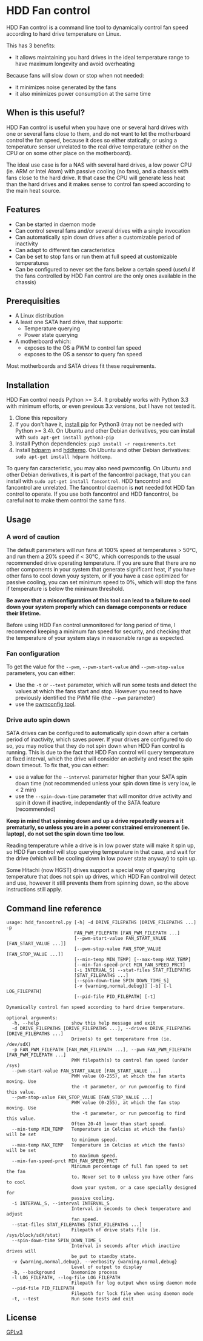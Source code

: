 HDD Fan control
===============

HDD Fan control is a command line tool to dynamically control fan speed according to hard drive temperature on Linux.

This has 3 benefits:

* it allows maintaining you hard drives in the ideal temperature range to have maximum longevity and avoid overheating

Because fans will slow down or stop when not needed:

* it minimizes noise generated by the fans
* it also minimizes power consumption at the same time


## When is this useful?

HDD Fan control is useful when you have one or several hard drives with one or several fans close to them, and do not want to let the motherboard control the fan speed, because it does so either statically, or using a temperature sensor unrelated to the real drive temperature (either on the CPU or on some other place on the motherboard).

The ideal use case is for a NAS with several hard drives, a low power CPU (ie. ARM or Intel Atom) with passive cooling (no fans), and a chassis with fans close to the hard drive. It that case the CPU will generate less heat than the hard drives and it makes sense to control fan speed according to the main heat source.


## Features

* Can be started in daemon mode
* Can control several fans and/or several drives with a single invocation
* Can automatically spin down drives after a customizable period of inactivity
* Can adapt to different fan caracteristics
* Can be set to stop fans or run them at full speed at customizable temperatures
* Can be configured to never set the fans below a certain speed (useful if the fans controlled by HDD Fan control are the only ones available in the chassis)


## Prerequisities

* A Linux distribution
* A least one SATA hard drive, that supports:
    * Temperature querying
    * Power state querying
* A motherboard which:
    * exposes to the OS a PWM to control fan speed
    * exposes to the OS a sensor to query fan speed

Most motherboards and SATA drives fit these requirements.


## Installation

HDD Fan control needs Python >= 3.4. It probably works with Python 3.3 with minimum efforts, or even previous 3.x versions, but I have not tested it.

1. Clone this repository
2. If you don't have it, [install pip](http://www.pip-installer.org/en/latest/installing.html) for Python3 (may not be needed with Python >= 3.4).
On Ubuntu and other Debian derivatives, you can install with `sudo apt-get install python3-pip`
3. Install Python dependencies: `pip3 install -r requirements.txt`
4. Install [hdparm](http://sourceforge.net/projects/hdparm/) and [hddtemp](http://www.guzu.net/linux/hddtemp.php).
On Ubuntu and other Debian derivatives: `sudo apt-get install hdparm hddtemp`.

To query fan caracteristic, you may also need pwmconfig. On Ubuntu and other Debian derivatives, it is part of the fancontrol package, that you can install with `sudo apt-get install fancontrol`. HDD fancontrol and fancontrol are unrelated. The fancontrol daemon is **not** needed fot HDD fan control to operate. If you use both fancontrol and HDD fancontrol, be careful not to make them control the same fans.


## Usage

### A word of caution

The default parameters will run fans at 100% speed at temperatures > 50°C, and run them a 20% speed if < 30°C, which corresponds to the usual recommended drive operating temperature. If you are sure that there are no other components in your system that generate significant heat, if you have other fans to cool down youy system, or if you have a case optimized for passive cooling, you can set minimum speed to 0%, which will stop the fans if temperature is below the minimum threshold.

**Be aware that a misconfiguration of this tool can lead to a failure to cool down your system properly  which can damage components or reduce their lifetime.**

Before using HDD Fan control unmonitored for long  period of time, I recommend keeping a minimum fan speed for security, and checking that the temperature of your system stays in reasonable range as expected.

### Fan configuration

To get the value  for the `--pwm`,  `--pwm-start-value` and `--pwm-stop-value` parameters, you can either:

* Use the `-t` or `--test` parameter, which will run some tests and detect the values at which the fans start and stop. However you need to have previously identified the PWM file (the `--pwm` parameter)
* use the [pwmconfig tool](http://www.lm-sensors.org/wiki/man/pwmconfig).

### Drive auto spin down

SATA drives can be configured to automatically spin down after a certain period of inactivity, which saves power. If your drives are configured to do so, you may notice that they do not spin down when HDD Fan control is running.
This is due to the fact that HDD Fan control will query temperature at fixed interval, which the drive will consider an activity and reset the spin down timeout.
To fix that, you can either:

* use a value for the `--interval` parameter higher than your SATA spin down time (not recommended unless your spin down time is very low, ie < 2 min)
* use the `--spin-down-time` parameter that will monitor drive activity and spin it down if inactive, independantly of the SATA feature (recommended)

**Keep in mind that spinning down and up a drive repeatedly wears a it prematurly, so unless you are in a power constrained environement (ie. laptop), do not set the spin down time too low.**

Reading temperature while a drive is in low power state will make it spin up, so HDD Fan control will stop querying temperature in that case, and wait for the drive (which will be cooling down in low power state anyway) to spin up.

Some Hitachi (now HGST) drives support a special way of querying temperature that does not spin up drives, which HDD Fan control will detect and use, however it still prevents them from spinning down, so the above instructions still apply.


## Command line reference

    usage: hdd_fancontrol.py [-h] -d DRIVE_FILEPATHS [DRIVE_FILEPATHS ...] -p
                             FAN_PWM_FILEPATH [FAN_PWM_FILEPATH ...]
                             [--pwm-start-value FAN_START_VALUE [FAN_START_VALUE ...]]
                             [--pwm-stop-value FAN_STOP_VALUE [FAN_STOP_VALUE ...]]
                             [--min-temp MIN_TEMP] [--max-temp MAX_TEMP]
                             [--min-fan-speed-prct MIN_FAN_SPEED_PRCT]
                             [-i INTERVAL_S] --stat-files STAT_FILEPATHS
                             [STAT_FILEPATHS ...]
                             [--spin-down-time SPIN_DOWN_TIME_S]
                             [-v {warning,normal,debug}] [-b] [-l LOG_FILEPATH]
                             [--pid-file PID_FILEPATH] [-t]

    Dynamically control fan speed according to hard drive temperature.

    optional arguments:
      -h, --help            show this help message and exit
      -d DRIVE_FILEPATHS [DRIVE_FILEPATHS ...], --drives DRIVE_FILEPATHS [DRIVE_FILEPATHS ...]
                            Drive(s) to get temperature from (ie. /dev/sdX)
      -p FAN_PWM_FILEPATH [FAN_PWM_FILEPATH ...], --pwm FAN_PWM_FILEPATH [FAN_PWM_FILEPATH ...]
                            PWM filepath(s) to control fan speed (under /sys)
      --pwm-start-value FAN_START_VALUE [FAN_START_VALUE ...]
                            PWM value (0-255), at which the fan starts moving. Use
                            the -t parameter, or run pwmconfig to find this value.
      --pwm-stop-value FAN_STOP_VALUE [FAN_STOP_VALUE ...]
                            PWM value (0-255), at which the fan stop moving. Use
                            the -t parameter, or run pwmconfig to find this value.
                            Often 20-40 lower than start speed.
      --min-temp MIN_TEMP   Temperature in Celcius at which the fan(s) will be set
                            to minimum speed.
      --max-temp MAX_TEMP   Temperature in Celcius at which the fan(s) will be set
                            to maximum speed.
      --min-fan-speed-prct MIN_FAN_SPEED_PRCT
                            Minimum percentage of full fan speed to set the fan
                            to. Never set to 0 unless you have other fans to cool
                            down your system, or a case specially designed for
                            passive cooling.
      -i INTERVAL_S, --interval INTERVAL_S
                            Interval in seconds to check temperature and adjust
                            fan speed.
      --stat-files STAT_FILEPATHS [STAT_FILEPATHS ...]
                            Filepath of drive stats file (ie. /sys/block/sdX/stat)
      --spin-down-time SPIN_DOWN_TIME_S
                            Interval in seconds after which inactive drives will
                            be put to standby state.
      -v {warning,normal,debug}, --verbosity {warning,normal,debug}
                            Level of output to display
      -b, --background      Daemonize process
      -l LOG_FILEPATH, --log-file LOG_FILEPATH
                            Filepath for log output when using daemon mode
      --pid-file PID_FILEPATH
                            Filepath for lock file when using daemon mode
      -t, --test            Run some tests and exit


## License

[GPLv3](https://www.gnu.org/licenses/gpl-3.0-standalone.html)
